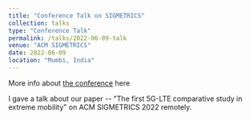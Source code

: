 ```yaml
---
title: "Conference Talk on SIGMETRICS"
collection: talks
type: "Conference Talk"
permalink: /talks/2022-06-09-talk
venue: "ACM SIGMETRICS"
date: 2022-06-09
location: "Mumbi, India"
---
```


More info about [the conference](https://www.sigmetrics.org/sigmetrics2022/) here

I gave a talk about our paper -- "The first 5G-LTE comparative study in extreme mobility" on ACM SIGMETRICS 2022 remotely.